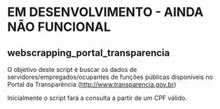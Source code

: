 # EM DESENVOLVIMENTO - AINDA NÃO FUNCIONAL
## webscrapping_portal_transparencia

O objetivo deste script é buscar os dados de servidores/empregados/ocupantes de funções públicas disponíveis no Portal da Transparência (http://www.transparencia.gov.br)

Inicialmente o script fará a consulta a partir de um CPF válido.
